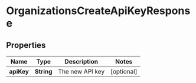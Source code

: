 

# OrganizationsCreateApiKeyResponse


## Properties

| Name | Type | Description | Notes |
|------------ | ------------- | ------------- | -------------|
|**apiKey** | **String** | The new API key |  [optional] |



